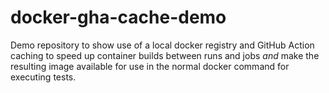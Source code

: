 # docker-gha-cache-demo

Demo repository to show use of a local docker registry and GitHub Action caching to speed up container builds between runs and jobs *and* make the resulting image available for use in the normal docker command for executing tests.
